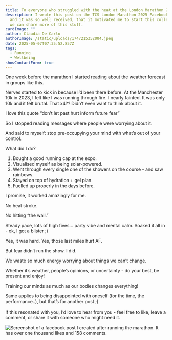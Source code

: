 ```yaml
---
title: To everyone who struggled with the heat at the London Marathon 2025
description: I wrote this post on the TCS London Marathon 2025 Facebook group,
  and it was so well received, that it motivated me to start this collective so
  we can share more of this stuff.
cardImage: ""
author: Claudia De Carlo
authorImage: /static/uploads/1747215352004.jpeg
date: 2025-05-07T07:35:52.857Z
tags:
  - Running
  - Wellbeing
showContactForm: true
---
```

One week before the marathon I started reading about the weather forecast in groups like this.

Nerves started to kick in because I’d been there before. At the Manchester 10k in 2023, I felt like I was running through fire. I nearly fainted. It was only 10k and it felt brutal. That x4?? Didn’t even want to think about it.

I love this quote “don’t let past hurt inform future fear”

So I stopped reading messages where people were worrying about it.

And said to myself: stop pre-occupying your mind with what’s out of your control.

What did I do?

1. Bought a good running cap at the expo.
2. Visualised myself as being solar-powered.
3. Went through every single one of the showers on the course - and saw rainbows.
4. Stayed on top of hydration + gel plan.
5. Fuelled up properly in the days before.

I promise, it worked amazingly for me.

No heat stroke.

No hitting “the wall.”

Steady pace, lots of high fives… party vibe and mental calm. Soaked it all in - ok, I got a blister ;)

Yes, it was hard. Yes, those last miles hurt AF.

But fear didn’t run the show. I did.

We waste so much energy worrying about things we can’t change.

Whether it’s weather, people’s opinions, or uncertainty - do your best, be present and enjoy!

Training our minds as much as our bodies changes everything!

Same applies to being disappointed with oneself (for the time, the performance..), but that’s for another post ;)\
\
If this resonated with you, I’d love to hear from you - feel free to like, leave a comment, or share it with someone who might need it. 

![Screenshot of a facebook post I created after running the marathon. It has over one thousand likes and 158 comments.](/static/uploads/915ee597-fb43-469f-8b9e-9cb3499754d3_1247x1374.webp)

